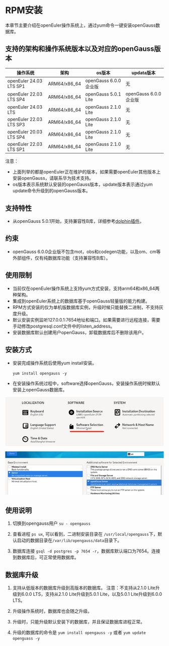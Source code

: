 # RPM安装

本章节主要介绍在openEuler操作系统上，通过yum命令一键安装openGauss数据库。

## 支持的架构和操作系统版本以及对应的openGauss版本

| 操作系统                 |     架构      |      os版本     |     updata版本    |
| ----------------------- | ------------- | --------------- | ---------------- |
| openEuler 24.03 LTS SP1 | ARM64/x86_64  | openGauss 6.0.0 企业版  |     无     |
| openEuler 22.03 LTS SP4 | ARM64/x86_64  | openGauss 5.0.1 Lite   | openGauss 6.0.0 企业版 |
| openEuler 24.03 LTS     | ARM64/x86_64  | openGauss 2.1.0 Lite   |     无     |
| openEuler 22.03 LTS SP3 | ARM64/x86_64  | openGauss 2.1.0 Lite   |     无     |
| openEuler 20.03 LTS SP4 | ARM64/x86_64  | openGauss 2.1.0 Lite   |     无     |
| openEuler 22.03 LTS SP1 | ARM64/x86_64  | openGauss 2.1.0 Lite   |     无     |

注意：
- 上面列举的都是openEuler正在维护的版本，如果需要openEuler其他版本上安装openGauss，请联系华为技术支持。
- os版本表示系统默认安装的openGauss版本，update版本表示通过yum update命令升级到的openGauss版本。

## 支持特性

- 从openGauss 5.0.1开始，支持兼容性B库，详细参考[dolphin插件](../ExtensionReference/dolphin概述.md)。
  
## 约束

- openGauss 6.0.0企业版不包含mot，obs和codegen功能，以及om、cm等外部组件，仅有纯数据库功能（支持兼容性B库）。

## 使用限制

- 当前仅在openEuler操作系统上支持yum方式安装，支持arm64和x86_64两种架构。
- 集成到openEuler系统上的数据库基于openGauss轻量版的能力构建。
- RPM方式安装的仅为单机版数据库实例，升级时候只能替换二进制，不支持灰度升级。
- 默认安装实例监听127.0.0.1:7654地址和端口。如果需要进行远程连接，需要手动修改postgresql.conf文件中的listen_address。
- 安装数据库默认创建用户openGauss，卸载数据库后不删除该用户。

## 安装方式

- 安装完成操作系统后使用yum install安装。

    `yum install opengauss -y`

- 在安装操作系统过程中，software选择openGauss，安装操作系统时候默认安装上openGauss数据库。

![](figures/soft_select.png)

![](figures/choose_opengauss.png)


## 使用说明

1. 切换到opengauss用户 `su - opengauss`
   
2. 查看进程 `ps ux`, 可以看到，二进制安装目录在 `/usr/local/opengauss`下，默认启动的数据目录在`/var/lib/opengauss/data`目录下。

3. 数据库连接 `gsql -d postgres -p 7654 -r`，数据库默认端口为7654。连接到数据库后，可正常使用数据库。

## 数据库升级

1. 支持从低版本的数据库升级到高版本的数据库。
   注意：不支持从2.1.0 Lite升级到6.0.0 LTS，支持从2.1.0 Lite升级到5.0.1 Lite，以及5.0.1 Lite升级到6.0.0 LTS。

2. 升级操作系统时，数据库也会随之升级。

3. 升级时，只能升级默认安装下的数据库，并且保证数据库进程正常。

4. 升级的数据库的命令是
    `yum install opengauss -y` 或者 `yum update openguass -y`
